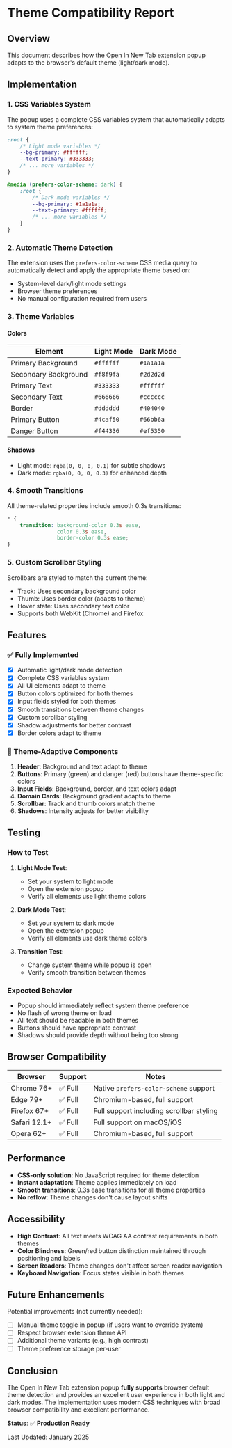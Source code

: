 # Theme Compatibility Report

## Overview
This document describes how the Open In New Tab extension popup adapts to the browser's default theme (light/dark mode).

## Implementation

### 1. CSS Variables System
The popup uses a complete CSS variables system that automatically adapts to system theme preferences:

```css
:root {
    /* Light mode variables */
    --bg-primary: #ffffff;
    --text-primary: #333333;
    /* ... more variables */
}

@media (prefers-color-scheme: dark) {
    :root {
        /* Dark mode variables */
        --bg-primary: #1a1a1a;
        --text-primary: #ffffff;
        /* ... more variables */
    }
}
```

### 2. Automatic Theme Detection
The extension uses the `prefers-color-scheme` CSS media query to automatically detect and apply the appropriate theme based on:
- System-level dark/light mode settings
- Browser theme preferences
- No manual configuration required from users

### 3. Theme Variables

#### Colors
| Element | Light Mode | Dark Mode |
|---------|-----------|-----------|
| Primary Background | `#ffffff` | `#1a1a1a` |
| Secondary Background | `#f8f9fa` | `#2d2d2d` |
| Primary Text | `#333333` | `#ffffff` |
| Secondary Text | `#666666` | `#cccccc` |
| Border | `#dddddd` | `#404040` |
| Primary Button | `#4caf50` | `#66bb6a` |
| Danger Button | `#f44336` | `#ef5350` |

#### Shadows
- Light mode: `rgba(0, 0, 0, 0.1)` for subtle shadows
- Dark mode: `rgba(0, 0, 0, 0.3)` for enhanced depth

### 4. Smooth Transitions
All theme-related properties include smooth 0.3s transitions:
```css
* {
    transition: background-color 0.3s ease, 
                color 0.3s ease,
                border-color 0.3s ease;
}
```

### 5. Custom Scrollbar Styling
Scrollbars are styled to match the current theme:
- Track: Uses secondary background color
- Thumb: Uses border color (adapts to theme)
- Hover state: Uses secondary text color
- Supports both WebKit (Chrome) and Firefox

## Features

### ✅ Fully Implemented
- [x] Automatic light/dark mode detection
- [x] Complete CSS variables system
- [x] All UI elements adapt to theme
- [x] Button colors optimized for both themes
- [x] Input fields styled for both themes
- [x] Smooth transitions between theme changes
- [x] Custom scrollbar styling
- [x] Shadow adjustments for better contrast
- [x] Border colors adapt to theme

### 🎨 Theme-Adaptive Components
1. **Header**: Background and text adapt to theme
2. **Buttons**: Primary (green) and danger (red) buttons have theme-specific colors
3. **Input Fields**: Background, border, and text colors adapt
4. **Domain Cards**: Background gradient adapts to theme
5. **Scrollbar**: Track and thumb colors match theme
6. **Shadows**: Intensity adjusts for better visibility

## Testing

### How to Test
1. **Light Mode Test**:
   - Set your system to light mode
   - Open the extension popup
   - Verify all elements use light theme colors

2. **Dark Mode Test**:
   - Set your system to dark mode
   - Open the extension popup
   - Verify all elements use dark theme colors

3. **Transition Test**:
   - Change system theme while popup is open
   - Verify smooth transition between themes

### Expected Behavior
- Popup should immediately reflect system theme preference
- No flash of wrong theme on load
- All text should be readable in both themes
- Buttons should have appropriate contrast
- Shadows should provide depth without being too strong

## Browser Compatibility

| Browser | Support | Notes |
|---------|---------|-------|
| Chrome 76+ | ✅ Full | Native `prefers-color-scheme` support |
| Edge 79+ | ✅ Full | Chromium-based, full support |
| Firefox 67+ | ✅ Full | Full support including scrollbar styling |
| Safari 12.1+ | ✅ Full | Full support on macOS/iOS |
| Opera 62+ | ✅ Full | Chromium-based, full support |

## Performance

- **CSS-only solution**: No JavaScript required for theme detection
- **Instant adaptation**: Theme applies immediately on load
- **Smooth transitions**: 0.3s ease transitions for all theme properties
- **No reflow**: Theme changes don't cause layout shifts

## Accessibility

- **High Contrast**: All text meets WCAG AA contrast requirements in both themes
- **Color Blindness**: Green/red button distinction maintained through positioning and labels
- **Screen Readers**: Theme changes don't affect screen reader navigation
- **Keyboard Navigation**: Focus states visible in both themes

## Future Enhancements

Potential improvements (not currently needed):
- [ ] Manual theme toggle in popup (if users want to override system)
- [ ] Respect browser extension theme API
- [ ] Additional theme variants (e.g., high contrast)
- [ ] Theme preference storage per-user

## Conclusion

The Open In New Tab extension popup **fully supports** browser default theme detection and provides an excellent user experience in both light and dark modes. The implementation uses modern CSS techniques with broad browser compatibility and excellent performance.

**Status**: ✅ **Production Ready**

Last Updated: January 2025


